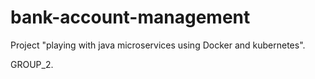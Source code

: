 # bank-account-management

Project "playing with java microservices using Docker and kubernetes".

GROUP_2.
